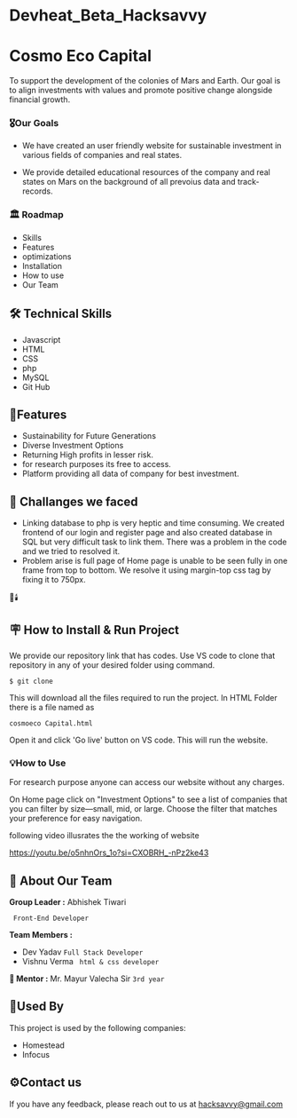 # Devheat_Beta_Hacksavvy

# Cosmo Eco Capital
To support the development of the colonies of Mars and 
Earth. Our goal is to align investments with values and promote positive change alongside financial growth.





### 🎖️Our Goals
* We have created an user friendly website for sustainable investment in various fields of companies and real states.
+ We provide detailed educational resources of the company and real states on Mars on the background of all prevoius data and track-records.

### 🏛️ Roadmap
- Skills
- Features
- optimizations
- Installation
- How to use
- Our Team 

## 🛠 Technical Skills
- Javascript
- HTML
- CSS
- php
- MySQL
- Git Hub



## 🎯Features

- Sustainability for Future Generations
- Diverse Investment Options
- Returning High profits in lesser risk.
- for research purposes its free to access.
- Platform providing all data of company for best investment.


## 🧩 Challanges we faced
- Linking database to php is very heptic and time consuming. We created frontend of our login and register page and also created database in SQL but very difficult task to link them. There was a problem in the code and we  tried to resolved it.
- Problem arise is full page of Home page is unable to be seen fully in one frame from top to bottom. We resolve it using margin-top css tag by fixing it to 750px. 

🔗🕯️
## 🪧 How to Install & Run Project
We provide our repository link that has codes.
Use VS code to clone that repository in any of your desired folder using command.
```
$ git clone 
```
This will download all the files required to run the project.
In HTML Folder there is a file named as
```
cosmoeco Capital.html
```
Open it and click 'Go live' button on VS code.
This will run the website.

### 💡How to Use 
For research purpose anyone can access our website without any charges.

On Home page click on "Investment Options" to see a list of companies that you can filter by size—small, mid, or large. Choose the filter that matches your preference for easy navigation.

following video illusrates the the working of website

https://youtu.be/o5nhnOrs_1o?si=CXOBRH_-nPz2ke43


## 🚀 About Our Team ##
**Group Leader :**    Abhishek Tiwari

  ` Front-End Developer`

**Team Members :** 

- Dev Yadav 
`Full Stack Developer`
- Vishnu Verma
` html & css developer`

**💎 Mentor :**  Mr. Mayur Valecha Sir
`3rd year`

## 🐤Used By

This project is used by the following companies:

- Homestead
- Infocus
## ⚙️Contact us

If you have any feedback, please reach out to us at hacksavvy@gmail.com
